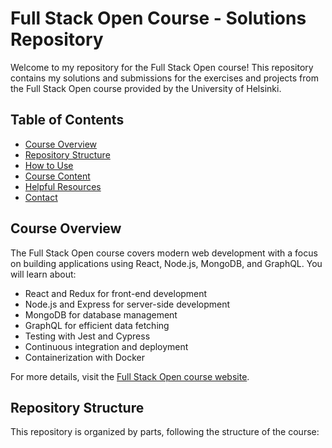 # Full Stack Open Course - Solutions Repository

Welcome to my repository for the Full Stack Open course! This repository contains my solutions and submissions for the exercises and projects from the Full Stack Open course provided by the University of Helsinki.

## Table of Contents

- [Course Overview](#course-overview)
- [Repository Structure](#repository-structure)
- [How to Use](#how-to-use)
- [Course Content](#course-content)
- [Helpful Resources](#helpful-resources)
- [Contact](#contact)

## Course Overview

The Full Stack Open course covers modern web development with a focus on building applications using React, Node.js, MongoDB, and GraphQL. You will learn about:

- React and Redux for front-end development
- Node.js and Express for server-side development
- MongoDB for database management
- GraphQL for efficient data fetching
- Testing with Jest and Cypress
- Continuous integration and deployment
- Containerization with Docker

For more details, visit the [Full Stack Open course website](https://fullstackopen.com/en/).

## Repository Structure

This repository is organized by parts, following the structure of the course:
